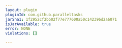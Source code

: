 ```yaml
---
layout: plugin
pluginId: com.github.paralleltasks
jarSha1: 1f2952cf2bb02f77e777600a50c142396d2a6071
isJarAvailable: true
error: NONE
violations: []

---
```

